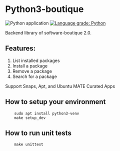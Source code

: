 # Python3-boutique

![Python application](https://github.com/ubuntu-mate/python3-libboutique/workflows/Python%20application/badge.svg)
[![Language grade: Python](https://img.shields.io/lgtm/grade/python/g/ubuntu-mate/python3-libboutique.svg?logo=lgtm&logoWidth=18)](https://lgtm.com/projects/g/ubuntu-mate/python3-libboutique/context:python)

Backend library of software-boutique 2.0.

## Features:

1. List installed packages
2. Install a package
3. Remove a package
4. Search for a package

Support Snaps, Apt, and Ubuntu MATE Curated Apps

## How to setup your environment

```
    sudo apt install python3-venv
    make setup_dev
```

## How to run unit tests

```
    make unittest
```
